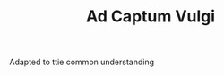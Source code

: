 ---
title: Ad Captum Vulgi
permalink: "/definitions/ad-captum-vulgi.html"
body: Adapted to ttie common understanding
published_at: '2018-07-07'
layout: post
---